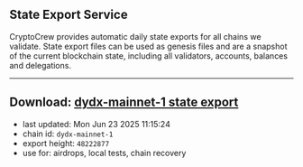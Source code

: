 ## State Export Service
CryptoCrew provides automatic daily state exports for all chains we validate. State export files can be used as genesis files and are a snapshot of the current blockchain state, including all validators, accounts, balances and delegations.

---
**Download: [dydx-mainnet-1 state export](https://dl-tyo.ccvalidators.com/SERVICE/dydx/dydx-mainnet-1_export_48222877.json)**
---

- last updated: Mon Jun 23 2025 11:15:24
- chain id: `dydx-mainnet-1`
- export height: `48222877`
- use for: airdrops, local tests, chain recovery
